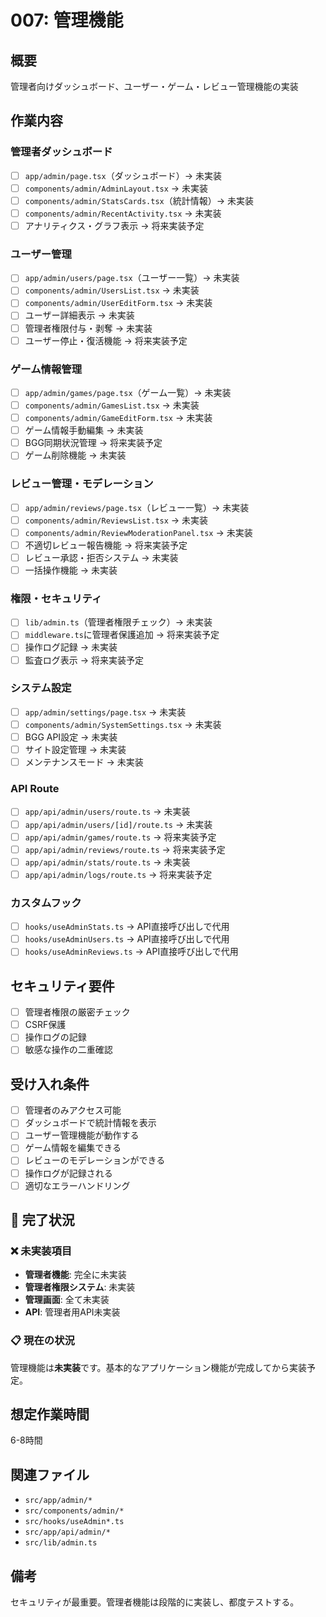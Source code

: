 # 007: 管理機能

## 概要
管理者向けダッシュボード、ユーザー・ゲーム・レビュー管理機能の実装

## 作業内容

### 管理者ダッシュボード
- [ ] `app/admin/page.tsx`（ダッシュボード）→ 未実装
- [ ] `components/admin/AdminLayout.tsx` → 未実装
- [ ] `components/admin/StatsCards.tsx`（統計情報）→ 未実装
- [ ] `components/admin/RecentActivity.tsx` → 未実装
- [ ] アナリティクス・グラフ表示 → 将来実装予定

### ユーザー管理
- [ ] `app/admin/users/page.tsx`（ユーザー一覧）→ 未実装
- [ ] `components/admin/UsersList.tsx` → 未実装
- [ ] `components/admin/UserEditForm.tsx` → 未実装
- [ ] ユーザー詳細表示 → 未実装
- [ ] 管理者権限付与・剥奪 → 未実装
- [ ] ユーザー停止・復活機能 → 将来実装予定

### ゲーム情報管理
- [ ] `app/admin/games/page.tsx`（ゲーム一覧）→ 未実装
- [ ] `components/admin/GamesList.tsx` → 未実装
- [ ] `components/admin/GameEditForm.tsx` → 未実装
- [ ] ゲーム情報手動編集 → 未実装
- [ ] BGG同期状況管理 → 将来実装予定
- [ ] ゲーム削除機能 → 未実装

### レビュー管理・モデレーション
- [ ] `app/admin/reviews/page.tsx`（レビュー一覧）→ 未実装
- [ ] `components/admin/ReviewsList.tsx` → 未実装
- [ ] `components/admin/ReviewModerationPanel.tsx` → 未実装
- [ ] 不適切レビュー報告機能 → 将来実装予定
- [ ] レビュー承認・拒否システム → 未実装
- [ ] 一括操作機能 → 未実装

### 権限・セキュリティ
- [ ] `lib/admin.ts`（管理者権限チェック）→ 未実装
- [ ] `middleware.ts`に管理者保護追加 → 将来実装予定
- [ ] 操作ログ記録 → 未実装
- [ ] 監査ログ表示 → 将来実装予定

### システム設定
- [ ] `app/admin/settings/page.tsx` → 未実装
- [ ] `components/admin/SystemSettings.tsx` → 未実装
- [ ] BGG API設定 → 未実装
- [ ] サイト設定管理 → 未実装
- [ ] メンテナンスモード → 未実装

### API Route
- [ ] `app/api/admin/users/route.ts` → 未実装
- [ ] `app/api/admin/users/[id]/route.ts` → 未実装
- [ ] `app/api/admin/games/route.ts` → 将来実装予定
- [ ] `app/api/admin/reviews/route.ts` → 将来実装予定
- [ ] `app/api/admin/stats/route.ts` → 未実装
- [ ] `app/api/admin/logs/route.ts` → 将来実装予定

### カスタムフック
- [ ] `hooks/useAdminStats.ts` → API直接呼び出しで代用
- [ ] `hooks/useAdminUsers.ts` → API直接呼び出しで代用
- [ ] `hooks/useAdminReviews.ts` → API直接呼び出しで代用

## セキュリティ要件
- [ ] 管理者権限の厳密チェック
- [ ] CSRF保護
- [ ] 操作ログの記録
- [ ] 敏感な操作の二重確認

## 受け入れ条件
- [ ] 管理者のみアクセス可能
- [ ] ダッシュボードで統計情報を表示
- [ ] ユーザー管理機能が動作する
- [ ] ゲーム情報を編集できる
- [ ] レビューのモデレーションができる
- [ ] 操作ログが記録される
- [ ] 適切なエラーハンドリング

## 🚧 完了状況

### ❌ 未実装項目
- **管理者機能**: 完全に未実装
- **管理者権限システム**: 未実装
- **管理画面**: 全て未実装
- **API**: 管理者用API未実装

### 📋 現在の状況
管理機能は**未実装**です。基本的なアプリケーション機能が完成してから実装予定。

## 想定作業時間
6-8時間

## 関連ファイル
- `src/app/admin/*`
- `src/components/admin/*`
- `src/hooks/useAdmin*.ts`
- `src/app/api/admin/*`
- `src/lib/admin.ts`

## 備考
セキュリティが最重要。管理者機能は段階的に実装し、都度テストする。